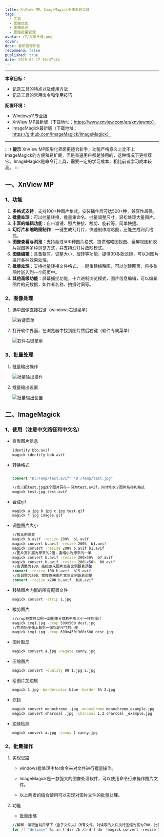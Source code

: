 ```yaml
---
title: XnView MP、ImageMagick图像处理工具
tags:
  - 工具
  - 图像优化
  - 图像处理
  - 图像批量管理
avatar: /T/文章头像.png
cover:
desc: 番茄酱守护者
recommend: false
published: true
date: 2025-02-17 10:37:54
---
```


---

**本章目标：**

- 记录工具的特点以及使用方法
- 记录工具的常用命令和使用技巧



**配置环境：**

- Windows11专业版
- XnView MP最新版（下载地址：https://www.xnview.com/en/xnviewmp）
- ImageMagick最新版（下载地址：https://github.com/ImageMagick/ImageMagick）

---

::: t
**提示**
XnView MP图形化界面更适合新手，功能严格意义上比不上ImageMagick的方便和易扩展，但是普遍用户都是够用的，这种情况下更推荐它。ImageMagick是命令行工具，需要一定的学习成本，相比前者学习成本较高。
:::

## 一、XnView MP

### 1、功能

1. **多格式支持**：支持100+种图片格式，安装插件后可达500+种，兼容性超强。
2. **批量处理**：可以批量转换、批量重命名、批量调整尺寸，轻松处理大量图片。
3. **丰富的编辑功能**：自带滤镜、照片拼接、裁剪、旋转等，简单快捷。
4. **幻灯片和缩略图制作**：一键生成幻灯片，快速制作缩略图，还能生成网页格式。
5. **图像查看与浏览**：支持超过500种图片格式，提供缩略图视图、全屏视图和胶片视图等多种浏览方式，并支持幻灯片放映模式。
6. **图像编辑**：具备裁剪、调整大小、旋转等功能，提供30多款滤镜，可以对图片进行各种效果处理。
7. **批量处理**：支持批量转换文件格式，一键重建缩略图，可以创建网页，将多张图片嵌入到一个网页中。
8. **其他高级功能**：屏幕捕捉功能，十六进制浏览模式，图片信息编辑，可以编辑图片的元数据，如作者名称、拍摄时间等。

### 2、图像处理

1. 选中图像直接右键（windows右键菜单）

   ![右键菜单](/Blog/posts/2025-2/image-20250217105703723.avif)

2. 打开软件界面，在浏览器中找到图片然后右键（软件专属菜单）

   ![软件右键菜单](/Blog/posts/2025-2/image-20250217110028907.avif)

### 3、批量处理

1. 批量输出操作

   ![批量输出操作](/Blog/posts/2025-2/image-20250217110152977.avif)

2. 批量输出设置

   ![批量输出设置](/Blog/posts/2025-2/image-20250217110250747.avif)

   

## 二、ImageMagick

### 1、使用（注意中文路径和中文名）

- 查看图片信息

  ```cmd
  identify bbb.avif
  magick identify bbb.avif
  ```

  

- 转换格式

  ```cmd
  
  convert "D:/Temp/test.avif" "D:/Temp/test.jpg"
  
  //表示把test.jpg这个图片另存一份为test.avif，同时修改了图片名称和格式
  magick test.jpg test.avif
  ```

  

- 合成gif

  ```cmd
  magick a.jpg b.jpg c.jpg test.gif
  magick *.jpg images.gif
  ```

  

- 调整图片大小

  ```cmd
  //按比例改变
  magick b.avif -resize 200%  b1.avif
  magick convert b.avif -resize 200%  b1.avif
  magick convert -resize 200% b.avif b1.avif
  //图片宽扩展为原来的2倍，高缩小为原来的一半
  magick convert b.avif -resize 200x50%  b7.avif
  magick convert b.avif -resize 200%x50%  b8.avif
  //宽调整为100，高按原来图片宽高比例跟着调整
  convert -resize 100 b.avif  b15.avif
  //高调整为200，宽按原来图片宽高比例跟着调整
  convert -resize x200 b.avif  b16.avif
  ```

  

- 移除图片内嵌的所有配置文件

  ```cmd
  magick convert -strip 1.jpg
  ```

- 裁剪图片

  ```cmd
  //crop参数可以把一副图像分成若干块大小一样的图片
  magick img1.jpg -crop 500x500 dest.jpg
  //在原始图像上裁剪一张指定尺寸的小图
  magick img1.jpg -crop 600x450+300+600 dest.jpg
  ```

- 图片取反

  ```cmd
  magick convert a.jpg -negate canny.jpg
  ```

  

- 压缩图片

  ```cmd
  magick convert -quality 80 1.jpg 2.jpg
  ```

- 给图片加边框

  ```cmd
  magick 1.jpg -bordercolor blue -border 5% 2.jpg
  ```

- 滤镜

  ```cmd
  magick convert monochrome .jpg -monochrome monochrome_example.jpg
  magick convert charcoal .jpg -charcoal 1.2 charcoal _example.jpg
  ```

  

- 边缘检测

  ```cmd
  magick convert a.jpg -canny 1 canny.jpg
  ```



### 2、批量操作

1. 实现思路

   - windows批处理中for命令来对文件进行批量操作。

   - ImageMagick是一款强大的图像处理软件，可以使用命令行来操作图片文件。

   - 以上两者的结合使用可以实现对图片文件的批量处理。

2. 功能

   - 批量压缩

   ```cmd
   //解释：读取当前目录下（含子文件夹）所有文件，对读取的文件执行压缩为宽为700，比例不变的命令。注：以上代码在命令行执行，批处理执行需要将%i改成%%i。
   for /f "delims=" %i in ('dir /b /a-d') do （magick convert -resize 700 %i %i）
   ```

   
